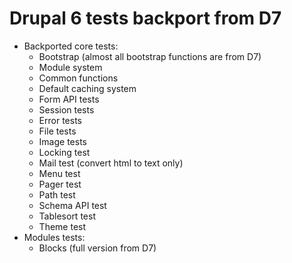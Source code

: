 # Drupal 6 tests backport from D7

- Backported core tests:
  - Bootstrap (almost all bootstrap functions are from D7)
  - Module system
  - Common functions
  - Default caching system
  - Form API tests
  - Session tests
  - Error tests
  - File tests
  - Image tests
  - Locking test
  - Mail test (convert html to text only)
  - Menu test
  - Pager test
  - Path test
  - Schema API test
  - Tablesort test
  - Theme test
- Modules tests:
  - Blocks (full version from D7)
  